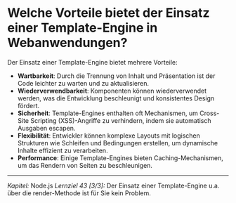 # Welche Vorteile bietet der Einsatz einer Template-Engine in Webanwendungen?

Der Einsatz einer Template-Engine bietet mehrere Vorteile:
  - **Wartbarkeit**: Durch die Trennung von Inhalt und Präsentation ist der Code leichter zu warten und zu aktualisieren.
  - **Wiederverwendbarkeit**: Komponenten können wiederverwendet werden, was die Entwicklung beschleunigt und konsistentes Design fördert.
  - **Sicherheit**: Template-Engines enthalten oft Mechanismen, um Cross-Site Scripting (XSS)-Angriffe zu verhindern, indem sie automatisch Ausgaben escapen.
  - **Flexibilität**: Entwickler können komplexe Layouts mit logischen Strukturen wie Schleifen und Bedingungen erstellen, um dynamische Inhalte effizient zu verarbeiten.
  - **Performance**: Einige Template-Engines bieten Caching-Mechanismen, um das Rendern von Seiten zu beschleunigen.

---

_Kapitel:_ Node.js
_Lernziel 43 \[3/3\]:_ Der Einsatz einer Template-Engine u.a. über die render-Methode ist für Sie kein Problem.
